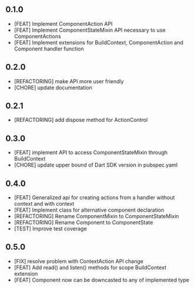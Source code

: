 ## 0.1.0

* [FEAT] Implement ComponentAction API
* [FEAT] Implement ComponentStateMixin API necessary to use ComponentActions
* [FEAT] Implement extensions for BuildContext, ComponentAction and Component
  handler function

## 0.2.0

* [REFACTORING] make API more user friendly
* [CHORE] update documentation

## 0.2.1

* [REFACTORING] add dispose method for ActionControl

## 0.3.0

* [FEAT] implement API to access ComponentStateMixin through BuildContext
* [CHORE] update upper bound of Dart SDK version in pubspec.yaml

## 0.4.0

* [FEAT] Generalized api for creating actions from a handler without context and with context
* [FEAT] Implement class for alternative component declaration
* [REFACTORING] Rename ComponentMixin to ComponentStateMixin
* [REFACTORING] Rename Component to ComponentState
* [TEST] Improve test coverage

## 0.5.0

* [FIX] resolve problem with ContextAction API change
* [FEAT] Add read() and listen() methods for scope BuildContext extension
* [FEAT] Component now can be downcasted to any of implemented type
